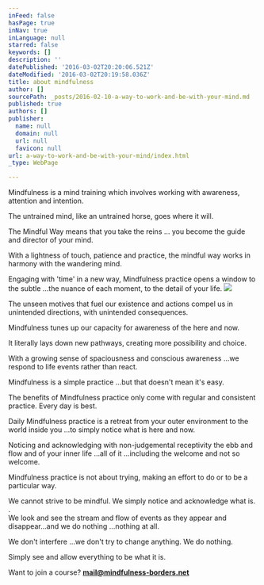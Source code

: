 ```yaml
---
inFeed: false
hasPage: true
inNav: true
inLanguage: null
starred: false
keywords: []
description: ''
datePublished: '2016-03-02T20:20:06.521Z'
dateModified: '2016-03-02T20:19:58.036Z'
title: about mindfulness
author: []
sourcePath: _posts/2016-02-10-a-way-to-work-and-be-with-your-mind.md
published: true
authors: []
publisher:
  name: null
  domain: null
  url: null
  favicon: null
url: a-way-to-work-and-be-with-your-mind/index.html
_type: WebPage

---
```

Mindfulness is a mind training which involves working with awareness, attention and intention. 

The untrained mind, like an untrained horse, goes where it will. 

The Mindful Way means that you take the reins ... you become the guide and director of your mind.

With a lightness of touch, patience and practice, the mindful way works in harmony with the wandering mind.

Engaging with 'time' in a new way, Mindfulness practice opens a window to the subtle ...the nuance of each moment, to the detail of your life.
![](https://s3-us-west-2.amazonaws.com/the-grid-img/p/7daca733a68231fdccd5601d607e6ab58994ce8a.jpg)

The unseen motives that fuel our existence and actions compel us in unintended directions, with unintended consequences.

Mindfulness tunes up our capacity for awareness of the here and now. 

It literally lays down new pathways, creating more possibility and choice. 

With a growing sense of spaciousness and conscious awareness ...we respond to life events rather than react. 

Mindfulness is a simple practice ...but that doesn't mean it's easy. 

The benefits of Mindfulness practice only come with regular and consistent practice. Every day is best. 

Daily Mindfulness practice is a retreat from your outer environment to the world inside you ...to simply notice what is here and now.

Noticing and acknowledging with non-judgemental receptivity  the ebb and flow and of your inner life ...all of it ...including the welcome and not so welcome.

Mindfulness practice is not about trying, making an effort to do or to be a particular way. 

We cannot strive to be mindful.  We simply notice and acknowledge what is. .  
We look and see the stream and flow of events as they appear and disappear...and we do nothing ...nothing at all.

We don't interfere ...we don't try to change anything. We do nothing.  

Simply see and allow everything to be what it is. 

Want to join a course?  **mail@mindfulness-borders.net**